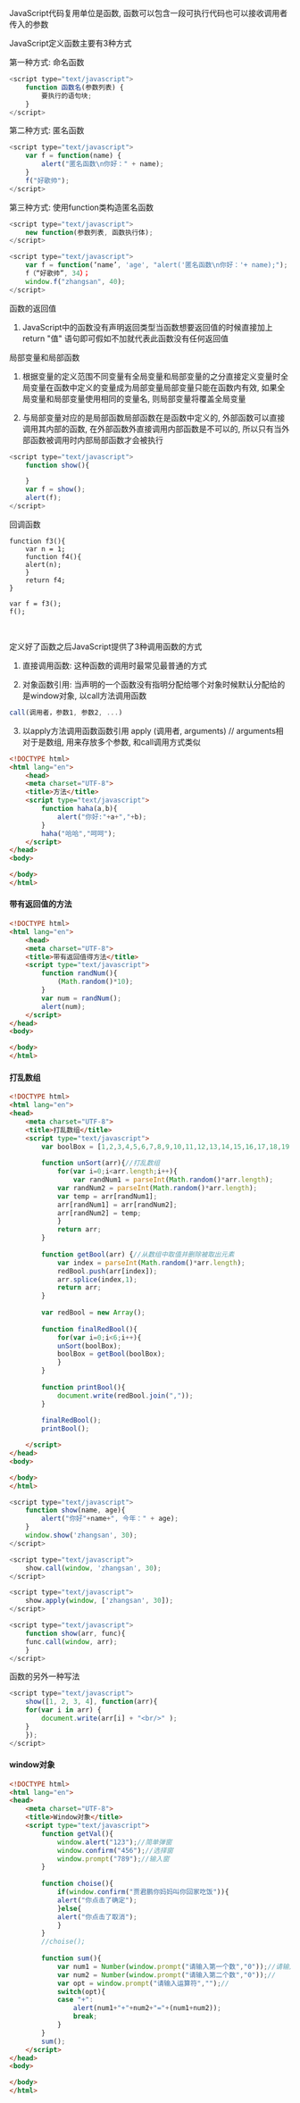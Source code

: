 
JavaScript代码复用单位是函数, 函数可以包含一段可执行代码也可以接收调用者传入的参数

JavaScript定义函数主要有3种方式

第一种方式: 命名函数

```javascript
<script type="text/javascript">
    function 函数名(参数列表) {
        要执行的语句块;
    }
</script>
```


第二种方式: 匿名函数

```javascript
<script type="text/javascript">
    var f = function(name) {
        alert("匿名函数\n你好：" + name);      
    }
    f("好歌帅");
</script>
```

第三种方式: 使用function类构造匿名函数
```javascript
<script type="text/javascript">
    new function(参数列表, 函数执行体);
</script>
```

```javascript
<script type="text/javascript">
    var f = function(‘name’, 'age', "alert('匿名函数\n你好：'+ name);");
    f（“好歌帅”, 34）；
    window.f("zhangsan", 40);
</script>
```

函数的返回值

1) JavaScript中的函数没有声明返回类型当函数想要返回值的时候直接加上return "值" 语句即可假如不加就代表此函数没有任何返回值

局部变量和局部函数

1) 根据变量的定义范围不同变量有全局变量和局部变量的之分直接定义变量时全局变量在函数中定义的变量成为局部变量局部变量只能在函数内有效, 如果全局变量和局部变量使用相同的变量名, 则局部变量将覆盖全局变量

2) 与局部变量对应的是局部函数局部函数在是函数中定义的, 外部函数可以直接调用其内部的函数, 在外部函数外直接调用内部函数是不可以的, 所以只有当外部函数被调用时内部局部函数才会被执行

```javascript
<script type="text/javascript">
    function show(){

    }
    var f = show();
    alert(f);        
</script>
```

回调函数

```shell
function f3(){
    var n = 1;
    function f4(){
	alert(n);    
    }    
    return f4;
}

var f = f3();
f();
```

<br>

定义好了函数之后JavaScript提供了3种调用函数的方式
1) 直接调用函数: 这种函数的调用时最常见最普通的方式

2) 对象函数引用: 当声明的一个函数没有指明分配给哪个对象时候默认分配给的是window对象, 以call方法调用函数
```javascript
call(调用者，参数1, 参数2, ...)
```
3) 以apply方法调用函数函数引用
apply (调用者, arguments) // arguments相对于是数组, 用来存放多个参数, 和call调用方式类似

```html
<!DOCTYPE html>
<html lang="en">
    <head>
    <meta charset="UTF-8">
    <title>方法</title>
    <script type="text/javascript">
        function haha(a,b){
            alert("你好:"+a+","+b);
        }
        haha("哈哈","呵呵");
    </script>
</head>
<body>

</body>
</html>
```


#### 带有返回值的方法

```html
<!DOCTYPE html>
<html lang="en">
    <head>
    <meta charset="UTF-8">
    <title>带有返回值得方法</title>
    <script type="text/javascript">
        function randNum(){
        	(Math.random()*10);
        }
        var num = randNum();
        alert(num);
    </script>
</head>
<body>

</body>
</html>

```


#### 打乱数组

```html
<!DOCTYPE html>
<html lang="en">
<head>
    <meta charset="UTF-8">
    <title>打乱数组</title>
    <script type="text/javascript">
        var boolBox = [1,2,3,4,5,6,7,8,9,10,11,12,13,14,15,16,17,18,19,20,21,22,23,24,25,26,27,28,29,30,31,32,33];
            
        function unSort(arr){//打乱数组
            for(var i=0;i<arr.length;i++){
                var randNum1 = parseInt(Math.random()*arr.length);
        	var randNum2 = parseInt(Math.random()*arr.length);
        	var temp = arr[randNum1];
        	arr[randNum1] = arr[randNum2];
        	arr[randNum2] = temp;
            }
            return arr;
        }
        
        function getBool(arr) {//从数组中取值并删除被取出元素
            var index = parseInt(Math.random()*arr.length);
            redBool.push(arr[index]);
            arr.splice(index,1);
            return arr;
        }
					   
        var redBool = new Array();
					   
        function finalRedBool(){
            for(var i=0;i<6;i++){
        	unSort(boolBox);
        	boolBox = getBool(boolBox);
            }
        }
	
        function printBool(){
            document.write(redBool.join(","));
        }
       
        finalRedBool();
        printBool();

    </script>
</head>
<body>

</body>
</html>
```

```javascript
<script type="text/javascript">
    function show(name, age){
        alert("你好"+name+", 今年：" + age);             
    }
    window.show('zhangsan', 30);
</script>
```

```javascript
<script type="text/javascript">
    show.call(window, 'zhangsan', 30);
</script>
```

```javascript
<script type="text/javascript">
    show.apply(window, ['zhangsan', 30]);
</script>
```

```javascript
<script type="text/javascript">
    function show(arr, func){
	func.call(window, arr);
    }
</script>
```

函数的另外一种写法

```javascript
<script type="text/javascript">
    show([1, 2, 3, 4], function(arr){
	for(var i in arr) {
	    document.write(arr[i] + "<br/>" );           
	}        
    });        
</script>
```


#### window对象

```html
<!DOCTYPE html>
<html lang="en">
<head>
    <meta charset="UTF-8">
    <title>Window对象</title>
    <script type="text/javascript">
        function getVal(){
            window.alert("123");//简单弹窗
            window.confirm("456");//选择窗
            window.prompt("789");//输入窗
        }
        
        function choise(){
            if(window.confirm("贾君鹏你妈妈叫你回家吃饭")){
        	alert("你点击了确定");
            }else{
        	alert("你点击了取消");
            }
        }
        //choise();
        
        function sum(){
            var num1 = Number(window.prompt("请输入第一个数","0"));//请输入第一个数
            var num2 = Number(window.prompt("请输入第二个数","0"));// 
            var opt = window.prompt("请输入运算符","");//
            switch(opt){
        	case "+":
        	    alert(num1+"+"+num2+"="+(num1+num2));
        	    break;
            }
        }
        sum();
    </script>
</head>
<body>

</body>
</html>
```
